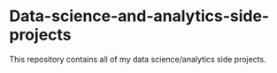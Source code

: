 # Data-science-and-analytics-side-projects
This repository contains all of my data science/analytics side projects.

